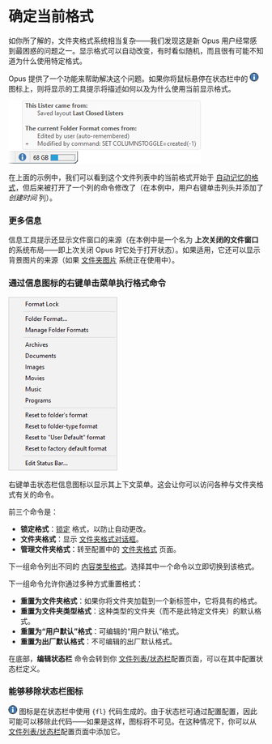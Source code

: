 # 确定当前格式

如你所了解的，文件夹格式系统相当复杂——我们发现这是新 Opus 用户经常感到最困惑的问题之一。显示格式可以自动改变，有时看似随机，而且很有可能不知道为什么使用特定格式。

Opus 提供了一个功能来帮助解决这个问题。如果你将鼠标悬停在状态栏中的 ![](/Manual/images/media/13/info.png) 图标上，则将显示的工具提示将描述如何以及为什么使用当前显示格式。

![](/Manual/images/media/13/format_explain.png)

在上面的示例中，我们可以看到这个文件列表中的当前格式开始于 [自动记忆的格式](auto_folder_formats.zh.md)，但后来被打开了一个列的命令修改了（在本例中，用户右键单击列头并添加了 *创建时间* 列）。

### 更多信息

信息工具提示还显示文件窗口的来源（在本例中是一个名为 **上次关闭的文件窗口** 的系统布局——即上次关闭 Opus 时它处于打开状态）。如果适用，它还可以显示背景图片的来源（如果 [文件夹图片](/Manual/preferences/preferences_categories/folders/folder_images.zh.md) 系统正在使用中）。

### 通过信息图标的右键单击菜单执行格式命令

![](/Manual/images/media/13/status_info_menu.png)

右键单击状态栏信息图标以显示其上下文菜单。这会让你可以访问各种与文件夹格式有关的命令。

前三个命令是：

- **锁定格式**：[锁定](locking_the_format.zh.md) 格式，以防止自动更改。
- **文件夹格式**：显示 [文件夹格式对话框](folder_options_dialog/README.zh.md)。
- **管理文件夹格式**：转至配置中的 [文件夹格式](/Manual/preferences/preferences_categories/folders/folder_formats/README.zh.md) 页面。

下一组命令列出不同的 [内容类型格式](content_types.zh.md)。选择其中一个命令以立即切换到该格式。

下一组命令允许你通过多种方式重置格式：

- **重置为文件夹格式**：如果你将文件夹加载到一个新标签中，它将具有的格式。
- **重置为文件夹类型格式**：这种类型的文件夹（而不是此特定文件夹）的默认格式。
- **重置为“用户默认”格式**：可编辑的“用户默认”格式。
- **重置为出厂默认格式**：不可编辑的出厂默认格式。

在底部，**编辑状态栏** 命令会转到你 [文件列表/状态栏](/Manual/preferences/preferences_categories/file_displays/status_bar.zh.md)配置页面，可以在其中配置状态栏定义。

### 能够移除状态栏图标

![](/Manual/images/media/13/info.png) 图标是在状态栏中使用 `{fl}` 代码生成的。由于状态栏可通过配置配置，因此可能可以移除此代码——如果是这样，图标将不可见。在这种情况下，你可以从 [文件列表/状态栏](/Manual/preferences/preferences_categories/file_displays/status_bar.zh.md)配置页面中添加它。